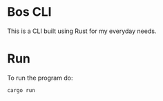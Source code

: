 # Bos CLI
This is a CLI built using Rust  for my everyday needs.

# Run
To run the program do:
```
cargo run
```
